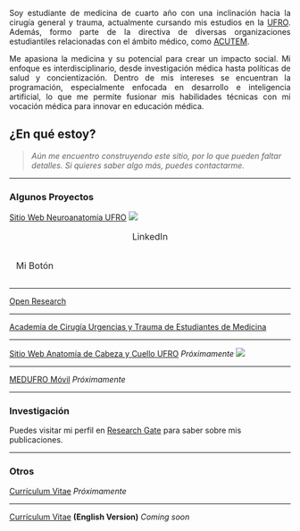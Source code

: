 <p align="justify">Soy estudiante de medicina de cuarto año con una inclinación hacia la cirugía general y trauma, actualmente cursando  mis estudios en la <a href="https://www.ufro.cl">UFRO</a>. Además, formo parte de la directiva de diversas organizaciones estudiantiles relacionadas con el ámbito médico, como <a href="https://acutem.cl">ACUTEM</a>.</p>
<p align="justify">Me apasiona la medicina y su potencial para crear un impacto social. Mi enfoque es interdisciplinario, desde investigación médica hasta políticas de salud y concientización. Dentro de mis intereses se encuentran la programación, especialmente enfocada en desarrollo e inteligencia artificial, lo que me permite fusionar mis habilidades técnicas con mi vocación médica para innovar en educación médica.</p>

<style>
  .my-2 {
    margin-top: 0.5rem !important;
    margin-bottom: 0.5rem !important;
  }
  .btn-outline-secondary {
    --bs-btn-color: #6c757d;
    --bs-btn-border-color: #6c757d;
    --bs-btn-hover-color: #fff;
    --bs-btn-hover-bg: #6c757d;
    --bs-btn-hover-border-color: #6c757d;
    --bs-btn-focus-shadow-rgb: 108,117,125;
    --bs-btn-active-color: #fff;
    --bs-btn-active-bg: #6c757d;
    --bs-btn-active-border-color: #6c757d;
    --bs-btn-active-shadow: inset 0 3px 5px rgba(0, 0, 0, 0.125);
    --bs-btn-disabled-color: #6c757d;
    --bs-btn-disabled-bg: transparent;
    --bs-btn-disabled-border-color: #6c757d;
    --bs-gradient: none;
  }
    .btn {
    --bs-btn-padding-x: 0.75rem;
    --bs-btn-padding-y: 0.375rem;
    --bs-btn-font-family: ;
    --bs-btn-font-size: 1rem;
    --bs-btn-font-weight: 400;
    --bs-btn-line-height: 1.5;
    --bs-btn-color: #212529;
    --bs-btn-bg: transparent;
    --bs-btn-border-width: var(--bs-border-width);
    --bs-btn-border-color: transparent;
    --bs-btn-border-radius: 0.375rem;
    --bs-btn-hover-border-color: transparent;
    --bs-btn-box-shadow: inset 0 1px 0 rgba(255, 255, 255, 0.15),0 1px 1px rgba(0, 0, 0, 0.075);
    --bs-btn-disabled-opacity: 0.65;
    --bs-btn-focus-box-shadow: 0 0 0 0.25rem rgba(var(--bs-btn-focus-shadow-rgb), .5);
    display: inline-block;
    padding: var(--bs-btn-padding-y) var(--bs-btn-padding-x);
    font-family: var(--bs-btn-font-family);
    font-size: var(--bs-btn-font-size);
    font-weight: var(--bs-btn-font-weight);
    line-height: var(--bs-btn-line-height);
    color: var(--bs-btn-color);
    text-align: center;
    text-decoration: none;
    vertical-align: middle;
    cursor: pointer;
    -webkit-user-select: none;
    -moz-user-select: none;
    user-select: none;
    border: var(--bs-btn-border-width) solid var(--bs-btn-border-color);
    border-radius: var(--bs-btn-border-radius);
    background-color: var(--bs-btn-bg);
    transition: color .15s ease-in-out,background-color .15s ease-in-out,border-color .15s ease-in-out,box-shadow .15s ease-in-out;
}
  </style>
  

## ¿En qué estoy?

> *Aún me encuentro construyendo este sitio, por lo que pueden faltar detalles. Si quieres saber algo más, puedes contactarme.*

---

### Algunos Proyectos

[Sitio Web Neuroanatomía UFRO](https://neuroanatomia.ufro.cl)
<img src="https://github.com/camiladiazh/camiladiazh.github.io/assets/73513072/8bf6b486-d052-4e6f-ab7d-cc1b73311e24"/>
<a href="https://www.linkedin.com/in/martinillanes/"><button type="button" class="btn btn-outline-secondary my-2" style="width:100%">LinkedIn</button></a>
  <button class="btn btn-outline-secondary my-2">Mi Botón</button>

---

[Open Research](https://instagram.com/openresearch.cl)

---

[Academia de Cirugía Urgencias y Trauma de Estudiantes de Medicina](https://acutem.cl)

---

[Sitio Web Anatomía de Cabeza y Cuello UFRO]() *Próximamente*
<img src="https://github.com/camiladiazh/camiladiazh.github.io/assets/73513072/430d7d02-e125-43c4-aecd-f08b46472770"/>

---

[MEDUFRO Móvil]() *Próximamente*

---

### Investigación

Puedes visitar mi perfil en [Research Gate](https://www.researchgate.net/profile/Camila-Diaz-Hermosilla-2) para saber sobre mis publicaciones.

---

### Otros

[Currículum Vitae]() *Próximamente*

---

[Currículum Vitae]() **(English Version)** *Coming soon*
